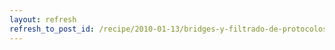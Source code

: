 ```yaml
---
layout: refresh
refresh_to_post_id: /recipe/2010-01-13/bridges-y-filtrado-de-protocolos.html
---
```

